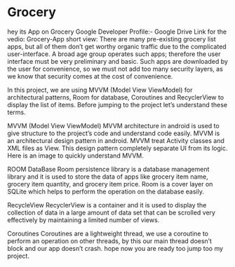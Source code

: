 # Grocery
 hey its App on Grocery
Google Developer Profile:-
Google Drive Link for the vedio:
Grocery-App
short view:
There are many pre-existing grocery list apps, but all of them don’t get worthy organic traffic due to the complicated user-interface. A broad age group operates such apps; therefore the user interface must be very preliminary and basic. Such apps are downloaded by the user for convenience, so we must not add too many security layers, as we know that security comes at the cost of convenience.

In this project, we are using MVVM (Model View ViewModel) for architectural patterns, Room for database, Coroutines and RecyclerView to display the list of items. Before jumping to the project let’s understand these terms.

MVVM (Model View ViewModel)
MVVM architecture in android is used to give structure to the project’s code and understand code easily. MVVM is an architectural design pattern in android. MVVM treat Activity classes and XML files as View. This design pattern completely separate UI from its logic. Here is an image to quickly understand MVVM.

ROOM DataBase
Room persistence library is a database management library and it is used to store the data of apps like grocery item name, grocery item quantity, and grocery item price. Room is a cover layer on SQLite which helps to perform the operation on the database easily.

RecycleView
RecyclerView is a container and it is used to display the collection of data in a large amount of data set that can be scrolled very effectively by maintaining a limited number of views.

Coroutines
Coroutines are a lightweight thread, we use a coroutine to perform an operation on other threads, by this our main thread doesn’t block and our app doesn’t crash.
hope now you are ready too jump too my project.
